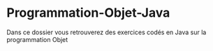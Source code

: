 # Programmation-Objet-Java
Dans ce dossier vous retrouverez des exercices codés en Java sur la programmation Objet
